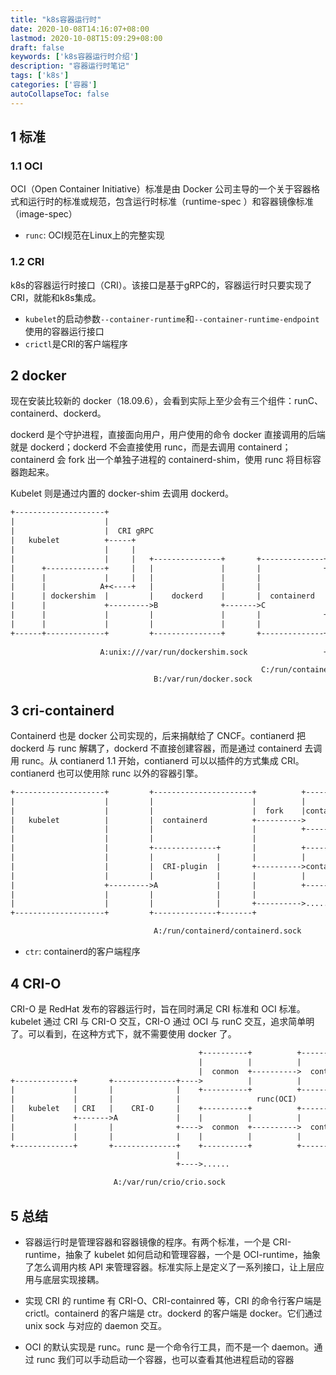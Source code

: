 ```yaml
---
title: "k8s容器运行时"
date: 2020-10-08T14:16:07+08:00
lastmod: 2020-10-08T15:09:29+08:00
draft: false
keywords: ['k8s容器运行时介绍']
description: "容器运行时笔记"
tags: ['k8s']
categories: ['容器']
autoCollapseToc: false
---
```


<!--more-->

## 1 标准

### 1.1 OCI

OCI（Open Container Initiative）标准是由 Docker 公司主导的一个关于容器格式和运行时的标准或规范，包含运行时标准（runtime-spec ）和容器镜像标准（image-spec）

* `runc`: OCI规范在Linux上的完整实现

### 1.2 CRI

k8s的容器运行时接口（CRI）。该接口是基于gRPC的，容器运行时只要实现了CRI，就能和k8s集成。

* `kubelet`的启动参数`--container-runtime`和`--container-runtime-endpoint`使用的容器运行接口
* `crictl`是CRI的客户端程序

## 2 docker

现在安装比较新的 docker（18.09.6），会看到实际上至少会有三个组件：runC、containerd、dockerd。

dockerd 是个守护进程，直接面向用户，用户使用的命令 docker 直接调用的后端就是 dockerd；dockerd 不会直接使用 runc，而是去调用 containerd；containerd 会 fork 出一个单独子进程的 containerd-shim，使用 runc 将目标容器跑起来。

Kubelet 则是通过内置的 docker-shim 去调用 dockerd。

```txt
+--------------------+
|                    |
|                    |  CRI gRPC
|   kubelet          +-----+                                                  +---------------+     +--------------+
|                    |     |                                                  |               |     |              |
|                    |     |   +---------------+       +--------------+ fork  |container-shim +----->  container   |
|      +-------------+     |   |               |       |              +------->               |     |              |
|      |             |     |   |               |       |              |       +---------------+     +--------------+
|      |            A+<----+   |               |       |              |                      runc(OCI)
|      | dockershim  |         |    dockerd    |       |  containerd  |       +---------------+     +--------------+
|      |             +--------->B              +------->C             |       |               |     |              |
|      |             |         |               |       |              +------->container-shim +----->  container   |
|      |             |         |               |       |              |       |               |     |              |
+------+-------------+         +---------------+       +--------------+       +---------------+     +--------------+
                                                                      |
                    A:unix:///var/run/dockershim.sock                 +------> ......

                                                        C:/run/containerd/containerd.sock
                                B:/var/run/docker.sock
```

## 3 cri-containerd

Containerd 也是 docker 公司实现的，后来捐献给了 CNCF。contianerd 把 dockerd 与 runc 解耦了，dockerd 不直接创建容器，而是通过 containerd 去调用 runc。从 contianerd 1.1 开始，contianerd 可以以插件的方式集成 CRI。contianerd 也可以使用除 runc 以外的容器引擎。

```txt
+--------------------+         +----------------------+          +---------------+     +--------------+
|                    |         |                      |          |               |     |              |
|                    |         |                      |  fork    |container-shim +----->  container   |
|   kubelet          |         |  containerd          +---------->               |     |              |
|                    |         |                      |          +---------------+     +--------------+
|                    |         |                      |                         runc(OCI)
|                    |         +--------------+       |          +---------------+     +--------------+
|                    |         |              |       |          |               |     |              |
|                    |         |  CRI-plugin  |       +---------->container-shim +----->  container   |
|                    |         |              |       |          |               |     |              |
|                    +--------->A             |       |          +---------------+     +--------------+
|                    |         |              |       |
|                    |         |              |       +---------->......
+--------------------+         +--------------+-------+

                                A:/run/containerd/containerd.sock
```

* `ctr`: containerd的客户端程序


## 4 CRI-O

CRI-O 是 RedHat 发布的容器运行时，旨在同时满足 CRI 标准和 OCI 标准。kubelet 通过 CRI 与 CRI-O 交互，CRI-O 通过 OCI 与 runC 交互，追求简单明了。可以看到，在这种方式下，就不需要使用 docker 了。

```txt
                                          +----------+          +--------------+
                                          |          |          |              |
                                          |  conmon  +---------->  container   |
+-------------+       +--------------+---->          |          |              |
|             |       |              |    +----------+          +--------------+
|             |       |              |                 runc(OCI)
|   kubelet   | CRI   |    CRI-O     |    +----------+          +--------------+
|             +------->A             |    |          |          |              |
|             |       |              +---->  conmon  +---------->  container   |
|             |       |              |    |          |          |              |
+-------------+       +--------------+    +----------+          +--------------+
                                     |
                                     +---->......

                       A:/var/run/crio/crio.sock
```

## 5 总结

* 容器运行时是管理容器和容器镜像的程序。有两个标准，一个是 CRI-runtime，抽象了 kubelet 如何启动和管理容器，一个是 OCI-runtime，抽象了怎么调用内核 API 来管理容器。标准实际上是定义了一系列接口，让上层应用与底层实现接耦。

* 实现 CRI 的 runtime 有 CRI-O、CRI-containred 等，CRI 的命令行客户端是 crictl。containerd 的客户端是 ctr。dockerd 的客户端是 docker。它们通过 unix sock 与对应的 daemon 交互。

* OCI 的默认实现是 runc。runc 是一个命令行工具，而不是一个 daemon。通过 runc 我们可以手动启动一个容器，也可以查看其他进程启动的容器